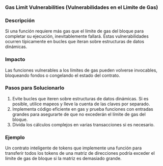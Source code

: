 ### Gas Limit Vulnerabilities (Vulnerabilidades en el Limite de Gas)

### Descripción
Si una función requiere más gas que el límite de gas del bloque para completar su ejecución, inevitablemente fallará. Estas vulnerabilidades ocurren típicamente en bucles que iteran sobre estructuras de datos dinámicas.

### Impacto
Las funciones vulnerables a los límites de gas pueden volverse invocables, bloqueando fondos o congelando el estado del contrato.

### Pasos para Solucionarlo
1. Evite bucles que iteren sobre estructuras de datos dinámicas. Si es posible, utilice mapeos y lleve la cuenta de las claves por separado.
2. Implementa código eficiente en gas y prueba funciones con entradas grandes para asegurarte de que no excederán el límite de gas del bloque.
3. Divida los cálculos complejos en varias transacciones si es necesario.

### Ejemplo
Un contrato inteligente de tokens que implemente una función para transferir todos los tokens de una matriz de direcciones podría exceder el límite de gas de bloque si la matriz es demasiado grande.